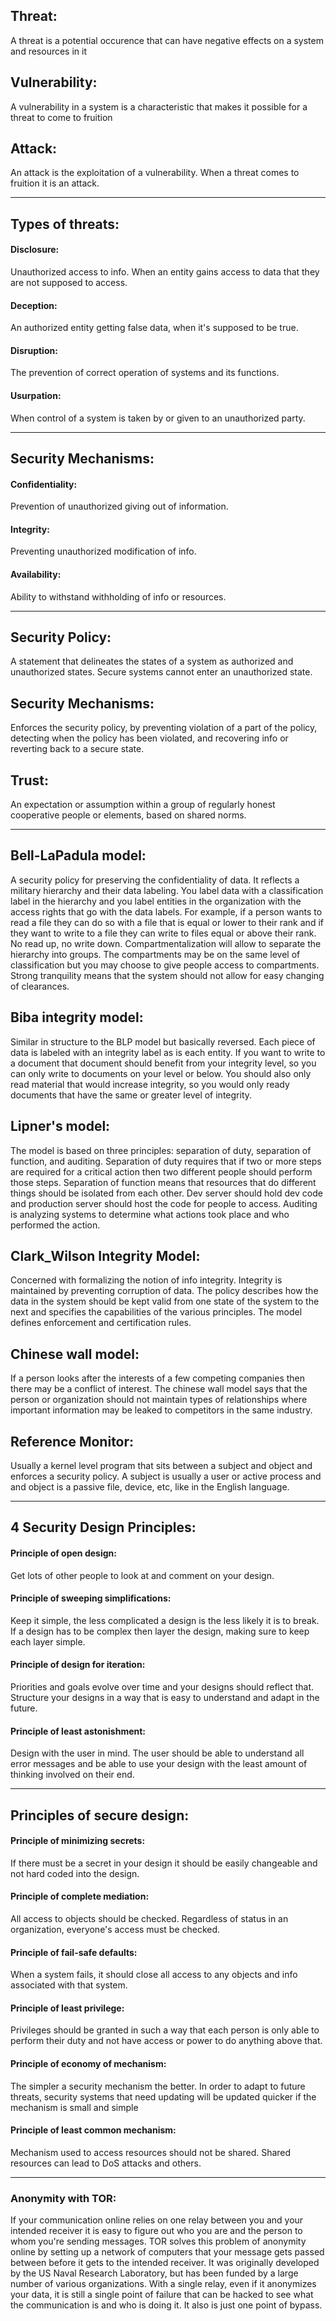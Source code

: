 ## Threat:
A threat is a potential occurence that can have negative effects on a system and resources in it

## Vulnerability:
A vulnerability in a system is a characteristic that makes it possible for a threat to come to fruition

## Attack:
An attack is the exploitation of a vulnerability. When a threat comes to fruition it is an attack.

---

## Types of threats:

#### Disclosure: 
Unauthorized access to info. When an entity gains access to data that they are not supposed to access.

#### Deception: 
An authorized entity getting false data, when it's supposed to be true.

#### Disruption: 
The prevention of correct operation of systems and its functions.

#### Usurpation: 
When control of a system is taken by or given to an unauthorized party.

---

## Security Mechanisms:

#### Confidentiality:
Prevention of unauthorized giving out of information.

#### Integrity:
Preventing unauthorized modification of info.

#### Availability:
Ability to withstand withholding of info or resources.

---

## Security Policy:
A statement that delineates the states of a system as authorized and unauthorized states. Secure systems cannot enter an unauthorized state.

## Security Mechanisms:
Enforces the security policy, by preventing violation of a part of the policy, detecting when the policy has been violated, and recovering info or reverting back to a secure state.

## Trust:
An expectation or assumption within a group of regularly honest cooperative people or elements, based on shared norms.

---

## Bell-LaPadula model:
A security policy for preserving the confidentiality of data. It reflects a military hierarchy and their data labeling. You label data with a classification label in the hierarchy and you label entities in the organization with the access rights that go with the data labels. For example, if a person wants to read a file they can do so with a file that is equal or lower to their rank and if they want to write to a file they can write to files equal or above their rank. No read up, no write down. Compartmentalization will allow to separate the hierarchy into groups. The compartments may be on the same level of classification but you may choose to give people access to compartments. Strong tranquility means that the system should not allow for easy changing of clearances. 

## Biba integrity model:
Similar in structure to the BLP model but basically reversed. Each piece of data is labeled with an integrity label as is each entity. If you want to write to a document that document should benefit from your integrity level, so you can only write to documents on your level or below. You should also only read material that would increase integrity, so you would only ready documents that have the same or greater level of integrity.

## Lipner's model:
The model is based on three principles: separation of duty, separation of function, and auditing. Separation of duty requires that if two or more steps are required for a critical action then two different people should perform those steps. Separation of function means that resources that do different things should be isolated from each other. Dev server should hold dev code and production server should host the code for people to access. Auditing is analyzing systems to determine what actions took place and who performed the action. 

## Clark_Wilson Integrity Model:
Concerned with formalizing the notion of info integrity. Integrity is maintained by preventing corruption of data. The policy describes how the data in the system should be kept valid from one state of the system to the next and specifies the capabilities of the various principles. The model defines enforcement and certification rules.

## Chinese wall model:
If a person looks after the interests of a few competing companies then there may be a conflict of interest. The chinese wall model says that the person or organization should not maintain types of relationships where important information may be leaked to competitors in the same industry.

## Reference Monitor:
Usually a kernel level program that sits between a subject and object and enforces a security policy. A subject is usually a user or active process and and object is a passive file, device, etc, like in the English language. 

---

## 4 Security Design Principles:

#### Principle of open design:
Get lots of other people to look at and comment on your design.

#### Principle of sweeping simplifications:
Keep it simple, the less complicated a design is the less likely it is to break. If a design has to be complex then layer the design, making sure to keep each layer simple.

#### Principle of design for iteration:
Priorities and goals evolve over time and your designs should reflect that. Structure your designs in a way that is easy to understand and adapt in the future.

#### Principle of least astonishment:
Design with the user in mind. The user should be able to understand all error messages and be able to use your design with the least amount of thinking involved on their end.

---

## Principles of secure design:

#### Principle of minimizing secrets:
If there must be a secret in your design it should be easily changeable and not hard coded into the design. 

#### Principle of complete mediation:
All access to objects should be checked. Regardless of status in an organization, everyone's access must be checked.

#### Principle of fail-safe defaults:
When a system fails, it should close all access to any objects and info associated with that system. 

#### Principle of least privilege:
Privileges should be granted in such a way that each person is only able to perform their duty and not have access or power to do anything above that.

#### Principle of economy of mechanism:
The simpler a security mechanism the better. In order to adapt to future threats, security systems that need updating will be updated quicker if the mechanism is small and simple

#### Principle of least common mechanism:
Mechanism used to access resources should not be shared. Shared resources can lead to DoS attacks and others. 

---

### Anonymity with TOR:
If your communication online relies on one relay between you and your intended receiver it is easy to figure out who you are and the person to whom you're sending messages. TOR solves this problem of anonymity online by setting up a network of computers that your message gets passed between before it gets to the intended receiver. It was originally developed by the US Naval Research Laboratory, but has been funded by a large number of various organizations. With a single relay, even if it anonymizes your data, it is still a single point of failure that can be hacked to see what the communication is and who is doing it. It also is just one point of bypass. 
